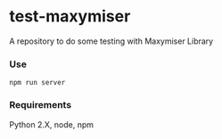# test-maxymiser
A repository to do some testing with Maxymiser Library

### Use
```
npm run server
```

### Requirements

Python 2.X, node, npm
